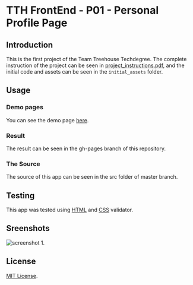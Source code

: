# TTH FrontEnd - P01 - Personal Profile Page

## Introduction

This is the first project of the Team Treehouse Techdegree. The complete instruction of the project can be seen in [project_instructions.pdf](https://github.com/wahidyankf/treehouse-frontend-01-personal-profile-page/blob/master/project_instructions.pdf), and the initial code and assets can be seen in the `initial_assets` folder.

## Usage

### Demo pages

You can see the demo page [here](https://wahidyankf.github.io/treehouse-frontend-01-personal-profile-page/).

### Result

The result can be seen in the gh-pages branch of this repository.

### The Source

The source of this app can be seen in the src folder of master branch. 

## Testing

This app was tested using [HTML](https://validator.w3.org/) and [CSS](https://jigsaw.w3.org/css-validator/) validator.

## Sreenshots

![screenshot 1](https://wahidyankf.github.io/treehouse-frontend-01-personal-profile-page/screenshot/p01.jpg).

## License

[MIT License](https://en.wikipedia.org/wiki/MIT_License).